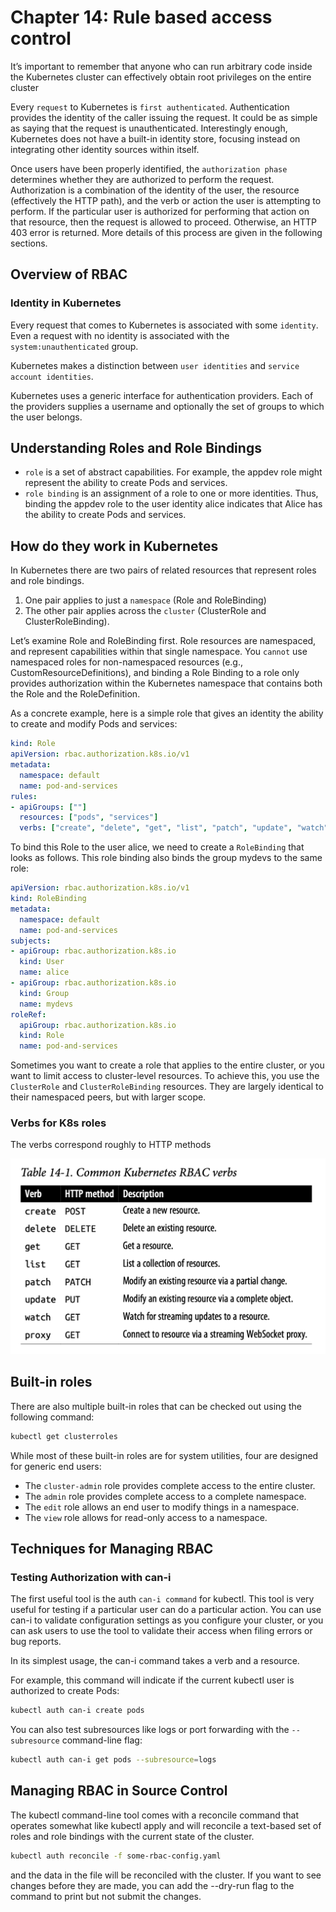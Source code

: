 # Chapter 14: Rule based access control

It’s important to remember that anyone who can run arbitrary code inside the Kubernetes cluster can effectively obtain root privileges on the entire cluster

Every `request` to Kubernetes is `first authenticated`. Authentication provides the identity of the caller issuing the request. It could be as simple as saying that the request is unauthenticated. Interestingly enough, Kubernetes does not have a built-in identity store, focusing instead on integrating other identity sources within itself.

Once users have been properly identified, the `authorization phase` determines whether they are authorized to perform the request. Authorization is a combination of the identity of the user, the resource (effectively the HTTP path), and the verb or action the user is attempting to perform. If the particular user is authorized for performing that action on that resource, then the request is allowed to proceed. Otherwise, an HTTP 403 error is returned. More details of this process are given in the following sections.

## Overview of RBAC

### Identity in Kubernetes

Every request that comes to Kubernetes is associated with some `identity`. Even a request with no identity is associated with the `system:unauthenticated` group.

Kubernetes makes a distinction between `user identities` and `service account identities`.

Kubernetes uses a generic interface for authentication providers. Each of the providers supplies a username and optionally the set of groups to which the user belongs.

## Understanding Roles and Role Bindings

- `role` is a set of abstract capabilities. For example, the appdev role might represent the ability to create Pods and services.
- `role binding` is an assignment of a role to one or more identities. Thus, binding the appdev role to the user identity alice indicates that Alice has the ability to create Pods and services.

## How do they work in Kubernetes

In Kubernetes there are two pairs of related resources that represent roles and role bindings.

1. One pair applies to just a `namespace` (Role and RoleBinding)
2. The other pair applies across the `cluster` (ClusterRole and ClusterRoleBinding).

Let’s examine Role and RoleBinding first. Role resources are namespaced, and represent capabilities within that single namespace. You `cannot` use namespaced roles for non-namespaced resources (e.g., CustomResourceDefinitions), and binding a Role Binding to a role only provides authorization within the Kubernetes namespace that contains both the Role and the RoleDefinition.

As a concrete example, here is a simple role that gives an identity the ability to create and modify Pods and services:

```yaml
kind: Role
apiVersion: rbac.authorization.k8s.io/v1
metadata:
  namespace: default
  name: pod-and-services
rules:
- apiGroups: [""]
  resources: ["pods", "services"]
  verbs: ["create", "delete", "get", "list", "patch", "update", "watch"]
```

To bind this Role to the user alice, we need to create a `RoleBinding` that looks as follows. This role binding also binds the group mydevs to the same role:

```yaml
apiVersion: rbac.authorization.k8s.io/v1
kind: RoleBinding
metadata:
  namespace: default
  name: pod-and-services
subjects:
- apiGroup: rbac.authorization.k8s.io
  kind: User
  name: alice
- apiGroup: rbac.authorization.k8s.io
  kind: Group
  name: mydevs
roleRef:
  apiGroup: rbac.authorization.k8s.io
  kind: Role
  name: pod-and-services
```

Sometimes you want to create a role that applies to the entire cluster, or you want to limit access to cluster-level resources. To achieve this, you use the `ClusterRole` and `ClusterRoleBinding` resources. They are largely identical to their namespaced peers, but with larger scope.

### Verbs for K8s roles

The verbs correspond roughly to HTTP methods

![K8s RBAC Verbs](./.pics/k8s-roles.png)

## Built-in roles

There are also multiple built-in roles that can be checked out using the following command:

```sh
kubectl get clusterroles
```

While most of these built-in roles are for system utilities, four are designed for generic end users:

- The `cluster-admin` role provides complete access to the entire cluster.
- The `admin` role provides complete access to a complete namespace.
- The `edit` role allows an end user to modify things in a namespace.
- The `view` role allows for read-only access to a namespace.

## Techniques for Managing RBAC

### Testing Authorization with can-i

The first useful tool is the auth `can-i command` for kubectl. This tool is very useful for testing if a particular user can do a particular action. You can use can-i to validate configuration settings as you configure your cluster, or you can ask users to use the tool to validate their access when filing errors or bug reports.

In its simplest usage, the can-i command takes a verb and a resource.

For example, this command will indicate if the current kubectl user is authorized to create Pods:

```sh
kubectl auth can-i create pods
```

You can also test subresources like logs or port forwarding with the `--subresource` command-line flag:

```sh
kubectl auth can-i get pods --subresource=logs
```

## Managing RBAC in Source Control

The kubectl command-line tool comes with a reconcile command that operates somewhat like kubectl apply and will reconcile a text-based set of roles and role bindings with the current state of the cluster.

```sh
kubectl auth reconcile -f some-rbac-config.yaml
```

and the data in the file will be reconciled with the cluster. If you want to see changes before they are made, you can add the --dry-run flag to the command to print but not submit the changes.
